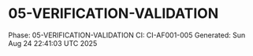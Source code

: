 # 05-VERIFICATION-VALIDATION
Phase: 05-VERIFICATION-VALIDATION
CI: CI-AF001-005
Generated: Sun Aug 24 22:41:03 UTC 2025
